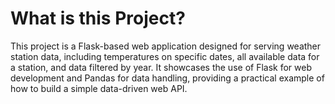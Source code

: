 # What is this Project?
This project is a Flask-based web application designed
for serving weather station data, including 
temperatures on specific dates, all available data
for a station, and data filtered by year. It 
showcases the use of Flask for web development 
and Pandas for data handling, providing a practical
example of how to build a simple data-driven web 
API.